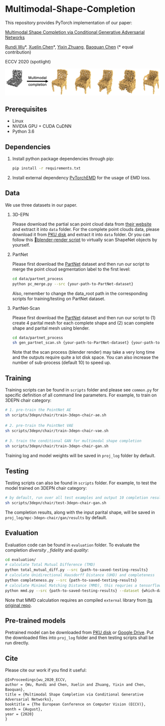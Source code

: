 # Multimodal-Shape-Completion

This repository provides PyTorch implementation of our paper:

[Multimodal Shape Completion via Conditional Generative Adversarial Networks](https://chriswu1997.github.io/files/multimodal-pc/index.html)

[Rundi Wu](https://chriswu1997.github.io)\*, [Xuelin Chen](https://xuelin-chen.github.io)\*, [Yixin Zhuang](http://www.yixin.io/), [Baoquan Chen](http://cfcs.pku.edu.cn/baoquan/) (\* equal contribution)

ECCV 2020 (spotlight)

![Overview](https://github.com/ChrisWu1997/Multimodal-Shape-Completion/blob/master/tease.png)


## Prerequisites

- Linux
- NVIDIA GPU + CUDA CuDNN
- Python 3.6



## Dependencies

1. Install python package dependencies through pip:

   ```bash
   pip install -r requirements.txt
   ```

2. Install external dependency [PyTorchEMD](https://github.com/daerduoCarey/PyTorchEMD) for the usage of EMD loss.



## Data

We use three datasets in our paper.

1. 3D-EPN

   Please download the partial scan point cloud data from [their website](http://kaldir.vc.in.tum.de/adai/CNNComplete/shapenet_dim32_sdf_pc.zip) and extract it into `data` folder. For the complete point clouds data, please download it from [PKU disk](https://disk.pku.edu.cn:443/link/9A3E1AC9FBA4DEBD705F028650CBE8C7) and extract it into `data` folder. Or you can follow this [blender-render script](https://github.com/xuelin-chen/blender_renderer) to virtually scan ShapeNet objects by yourself.

2. PartNet

   Please first download the [PartNet](https://www.shapenet.org/download/parts) dataset and then run our script to merge the point cloud segmentation label to the first level:

   ```bash
   cd data/partnet_process
   python pc_merge.py --src {your-path-to-PartNet-dataset}
   ```

   Also, remember to change the data_root path in the corresponding scripts for training/testing on PartNet dataset.

3. PartNet-Scan

   Please first download the [PartNet](https://www.shapenet.org/download/parts) dataset and then run our script to (1) create 4 parital mesh for each complete shape and (2) scan complete shape and parital mesh using blender.
   
   ```bash
   cd data/partnet_process
   sh gen_partnet_scan.sh {your-path-to-PartNet-dataset} {your-path-to-save-scanned-results}
   ```
   
   Note that the scan process (blender render) may take a very long time and the outputs require quite a lot disk space. You can also increase the number of sub-process (default 10) to speed up.



## Training

Training scripts can be found in `scripts` folder and please see `common.py` for specific definition of all command line parameters. For example, to train on 3DEPN chair category:

```bash
# 1. pre-train the PointNet AE
sh scripts/3depn/chair/train-3depn-chair-ae.sh

# 2. pre-train the PointNet VAE
sh scripts/3depn/chair/train-3depn-chair-vae.sh

# 3. train the conditional GAN for multimodal shape completion
sh scripts/3depn/chair/train-3depn-chair-gan.sh

```

Training log and model weights will be saved in `proj_log` folder by default. 



## Testing

Testing scripts can also be found in `scripts` folder. For example, to test the model trained on 3DEPN chair category:

```bash
# by default, run over all test examples and output 10 completion results for each
sh scripts/3depn/chair/test-3depn-chair-gan.sh
```

The completion results, along with the input parital shape, will be saved in `proj_log/mpc-3depn-chair/gan/results` by default. 



## Evaluation

Evaluation code can be found in `evaluation` folder. To evaluate the completion *diversity* , *fidelity* and *quality*:

```bash
cd evaluation/
# calculate Total Mutual Difference (TMD)
python total_mutual_diff.py --src {path-to-saved-testing-results}
# calculate Unidirectional Hausdorff Distance (UHD) and completeness
python completeness.py --src {path-to-saved-testing-results}
# calculate Minimal Matching Distance (MMD), this requries a tensorflow environment
python mmd.py --src {path-to-saved-testing-results} --dataset {which-dataset} --class_name {which-category} -g 0
```

Note that MMD calculation requires an compiled `external` library from [its original repo](https://github.com/optas/latent_3d_points).



## Pre-trained models

Pretrained model can be downloaded from [PKU disk](https://disk.pku.edu.cn:443/link/398E3D0C5ED9BF2BD55F9A21283815E0) or [Google Drive](https://drive.google.com/drive/folders/1OMifnRM8Ngf3mwNd7lkngQHdS64VPA-c?usp=sharing). Put the downloaded files into `proj_log` folder and then testing scripts shall be run directly. 



## Cite

Please cite our work if you find it useful:

```
@InProceedings{wu_2020_ECCV,
author = {Wu, Rundi and Chen, Xuelin and Zhuang, Yixin and Chen, Baoquan},
title = {Multimodal Shape Completion via Conditional Generative Adversarial Networks},
booktitle = {The European Conference on Computer Vision (ECCV)},
month = {August},
year = {2020}
}
```

